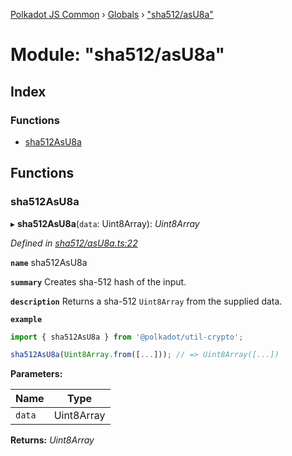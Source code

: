 [Polkadot JS Common](../README.md) › [Globals](../globals.md) › ["sha512/asU8a"](_sha512_asu8a_.md)

# Module: "sha512/asU8a"

## Index

### Functions

* [sha512AsU8a](_sha512_asu8a_.md#sha512asu8a)

## Functions

###  sha512AsU8a

▸ **sha512AsU8a**(`data`: Uint8Array): *Uint8Array*

*Defined in [sha512/asU8a.ts:22](https://github.com/polkadot-js/common/blob/caa5a8b9/packages/util-crypto/src/sha512/asU8a.ts#L22)*

**`name`** sha512AsU8a

**`summary`** Creates sha-512 hash of the input.

**`description`** 
Returns a sha-512 `Uint8Array` from the supplied data.

**`example`** 
<BR>

```javascript
import { sha512AsU8a } from '@polkadot/util-crypto';

sha512AsU8a(Uint8Array.from([...])); // => Uint8Array([...])
```

**Parameters:**

Name | Type |
------ | ------ |
`data` | Uint8Array |

**Returns:** *Uint8Array*
